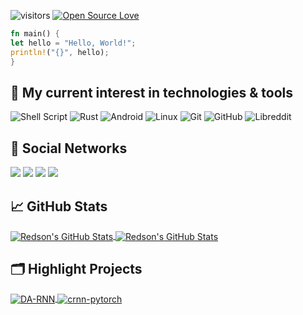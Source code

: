 <!--
Copied from Mamutal.
Github: https://github.com/mamutal91
-->

![visitors](https://visitor-badge.laobi.icu/badge?page_id=RedsonBr140.RedsonBr140)
[![Open Source Love](https://badges.frapsoft.com/os/v1/open-source.svg?v=102)](https://github.com/ellerbrock/open-source-badge/)

```rs
fn main() {
let hello = "Hello, World!";
println!("{}", hello);
}
```
<!--
## 📝 My project

<a href="https://github.com/Tuwave-Linux/repository"><img alt="SourceForge" src="https://img.shields.io/sourceforge/dm/tuwave/repo?label=Tuwave%20Repository&style=for-the-badge"></a>
<a href="https://www.buymeacoffee.com/Tuwave"><img alt="BuyMeACoffee" src="https://img.shields.io/badge/Buy%20Me%20a%20Coffee-ffdd00?style=for-the-badge&logo=buy-me-a-coffee&logoColor=black" /></a>
-->
## 🔧 My current interest in technologies & tools

<img alt="Shell Script" src="https://img.shields.io/badge/shell_script-%23121011.svg?style=for-the-badge&logo=gnu-bash&logoColor=white"/> <img alt="Rust" src="https://img.shields.io/badge/Rust-white.svg?style=for-the-badge&logo=rust&logoColor=red"/> <img alt="Android" src="https://img.shields.io/badge/Android-3DDC84?style=for-the-badge&logo=android&logoColor=white" /> <img alt="Linux" src="https://img.shields.io/badge/Linux-FCC624?style=for-the-badge&logo=linux&logoColor=black"> <img alt="Git" src="https://img.shields.io/badge/git-%23F05033.svg?style=for-the-badge&logo=git&logoColor=white"/> <img alt="GitHub" src="https://img.shields.io/badge/github-%23121011.svg?style=for-the-badge&logo=github&logoColor=white"/> <img alt="Libreddit" src="https://img.shields.io/badge/Libreddit-%23FF4500.svg?style=for-the-badge&logo=Reddit&logoColor=white"/> 

## 📱 Social Networks

<div>
  <a href="https://www.instagram.com/redson.uss/" target="_blank"><img src="https://img.shields.io/badge/-Instagram-%23E4405F?style=for-the-badge&logo=instagram&logoColor=white" target="_blank"></a>
 	<a href="https://www.twitch.tv/RedsonBr1" target="_blank"><img src="https://img.shields.io/badge/Twitch-9146FF?style=for-the-badge&logo=twitch&logoColor=white" target="_blank"></a>
  <a href = "mailto:redson@riseup.net"><img src="https://img.shields.io/badge/-Mail-%23333?style=for-the-badge&logo=gmail&logoColor=white" target="_blank"></a>
  <a href="https://t.me/RedsonBr" target="_blank"><img src="https://img.shields.io/badge/-Telegram-%230077B5?style=for-the-badge&logo=telegram&logoColor=white" target="_blank"></a> 
</div>

## &#x1f4c8; GitHub Stats

<a href="https://github.com/RedsonBr140/RedsonBr140">
  <img align="center" src="https://github-readme-stats.vercel.app/api/top-langs/?username=RedsonBr140&hide=c,matlab,assembly&title_color=6aa6f8&text_color=8a919a&icon_color=6aa6f8&bg_color=22272e" alt="Redson's GitHub Stats" />
</a>

<a href="https://github.com/RedsonBr140/RedsonBr140">
  <img align="center" src="https://github-readme-stats.vercel.app/api?username=RedsonBr140&show_icons=true&line_height=27&count_private=true&title_color=6aa6f8&text_color=8a919a&icon_color=6aa6f8&bg_color=22272e" alt="Redson's GitHub Stats" />
</a>

## 🗂️ Highlight Projects

<a href="https://github.com/RedsonBr140/ppfetch-rs">
  <img align="center" src="https://github-readme-stats.vercel.app/api/pin/?username=RedsonBr140&repo=ppfetch-rs&show_icons=true&line_height=27&title_color=6aa6f8&text_color=8a919a&icon_color=6aa6f8&bg_color=22272e" alt="DA-RNN" />
</a>

<a href="https://github.com/RedsonBr140/telegram-bot">
  <img align="center" src="https://github-readme-stats.vercel.app/api/pin/?username=RedsonBr140&repo=telegram-bot&show_icons=true&line_height=27&title_color=6aa6f8&text_color=8a919a&icon_color=6aa6f8&bg_color=22272e" alt="crnn-pytorch" />
</a>
<!--
## 📚 My Blog:
!-- FEED:START --
- [Migração para o XMPP](https://opentechlife.tk/posts/migracao-para-o-xmpp/)
- [Chrome OS Flex, Chrome OS para qualquer um!!](https://opentechlife.tk/posts/chrome-os-flex-chrome-os-para-qualquer-um/)
- [Godot 4.0 Está Chegando, e Com Suporte Ao Vulkan](https://opentechlife.tk/posts/godot-4.0-esta-chegando,-e-com-suporte-ao-vulkan/)
- [Como burlar o banimento do Telegram nos países](https://opentechlife.tk/posts/como-burlar-o-banimento-do-telegram/)
- [Wallpaper Animado em Linux](https://opentechlife.tk/posts/wallpaper-animado-em-linux/)
!-- FEED:END --

-->
